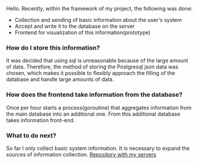 Hello. Recently, within the framework of my project, the following was done:
 - Collection and sending of basic information about the user's system 
 - Accept and write it to the database on the server
 - Frontend for visualization of this information(prototype)

### How do I store this information?
It was decided that using sql is unreasonable because of the large amount of data.
Therefore, the method of storing the Postgresql json data was chosen, which makes it possible to flexibly approach the filling of the database and handle large amounts of data.

### How does the frontend take information from the database?
Once per hour starts a process(goroutine) that aggregates information from the main database into an additional one. From this additional database takes information front-end.

### What to do next?
So far I only collect basic system information. It is necessary to expand the sources of information collection.
[Repository with my servers](https://github.com/akapust1n/kritaServers)
